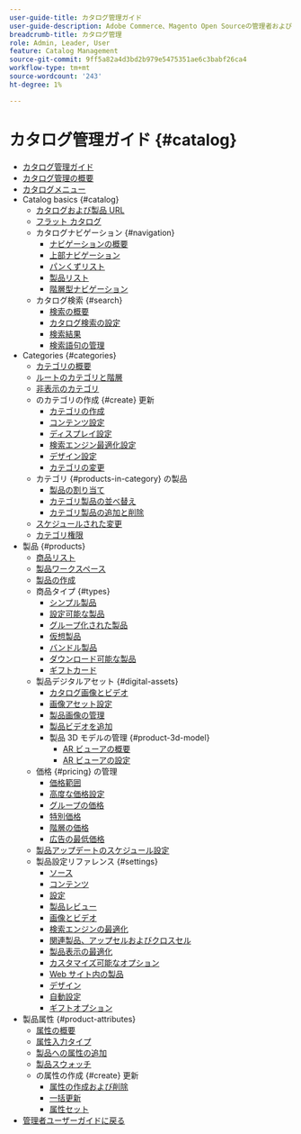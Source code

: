 ```yaml
---
user-guide-title: カタログ管理ガイド
user-guide-description: Adobe Commerce、Magento Open Sourceの管理者および e コマースマーケター向けのカタログ管理機能に関する包括的な情報です。
breadcrumb-title: カタログ管理
role: Admin, Leader, User
feature: Catalog Management
source-git-commit: 9ff5a82a4d3bd2b979e5475351ae6c3babf26ca4
workflow-type: tm+mt
source-wordcount: '243'
ht-degree: 1%

---
```



# カタログ管理ガイド {#catalog}

+ [カタログ管理ガイド](guide-overview.md)
+ [カタログ管理の概要](introduction.md)
+ [カタログメニュー](catalog-menu.md)
+ Catalog basics {#catalog}
   + [カタログおよび製品 URL](catalog-urls.md)
   + [フラット カタログ](catalog-flat.md)
   + カタログナビゲーション {#navigation}
      + [ナビゲーションの概要](navigation.md)
      + [上部ナビゲーション](navigation-top.md)
      + [パンくずリスト](navigation-breadcrumb-trail.md)
      + [製品リスト](navigation-product-listings.md)
      + [階層型ナビゲーション](navigation-layered.md)
   + カタログ検索 {#search}
      + [検索の概要](search.md)
      + [カタログ検索の設定](search-configuration.md)
      + [検索結果](search-results.md)
      + [検索語句の管理](search-terms.md)
+ Categories {#categories}
   + [カテゴリの概要](categories.md)
   + [ルートのカテゴリと階層](category-root.md)
   + [非表示のカテゴリ](category-hidden.md)
   + のカテゴリの作成 {#create} 更新
      + [カテゴリの作成](category-create.md)
      + [コンテンツ設定](categories-content-settings.md)
      + [ディスプレイ設定](categories-display-settings.md)
      + [検索エンジン最適化設定](categories-search-engine-optimization.md)
      + [デザイン設定](categories-custom-design.md)
      + [カテゴリの変更](category-modify.md)
   + カテゴリ {#products-in-category} の製品
      + [製品の割り当て](categories-product-assignments.md)
      + [カテゴリ製品の並べ替え](category-products-sort.md)
      + [カテゴリ製品の追加と削除](category-products-add.md)
   + [スケジュールされた変更](category-scheduled-changes.md)
   + [カテゴリ権限](category-permissions.md)
+ 製品 {#products}
   + [商品リスト](products-list.md)
   + [製品ワークスペース](product-workspace.md)
   + [製品の作成](product-create.md)
   + 商品タイプ {#types}
      + [シンプル製品](product-create-simple.md)
      + [設定可能な製品](product-create-configurable.md)
      + [グループ化された製品](product-create-grouped.md)
      + [仮想製品](product-create-virtual.md)
      + [バンドル製品](product-create-bundle.md)
      + [ダウンロード可能な製品](product-create-downloadable.md)
      + [ギフトカード](product-gift-card-create.md)
   + 製品デジタルアセット {#digital-assets}
      + [カタログ画像とビデオ](catalog-images-video.md)
      + [画像アセット設定](product-image-config.md)
      + [製品画像の管理](product-image.md)
      + [製品ビデオを追加](product-video.md)
      + 製品 3D モデルの管理 {#product-3d-model}
         + [AR ビューアの概要](ar-viewer-overview.md)
         + [AR ビューアの設定](ar-viewer-setup.md)
   + 価格 {#pricing} の管理
      + [価格範囲](catalog-price-scope.md)
      + [高度な価格設定](pricing-advanced.md)
      + [グループの価格](product-price-group.md)
      + [特別価格](product-price-special.md)
      + [階層の価格](product-price-tier.md)
      + [広告の最低価格](product-price-minimum-advertised.md)
   + [製品アップデートのスケジュール設定](product-scheduled-changes.md)
   + 製品設定リファレンス {#settings}
      + [ソース](sources.md)
      + [コンテンツ](product-content.md)
      + [設定](product-configurations.md)
      + [製品レビュー](settings-advanced-product-reviews.md)
      + [画像とビデオ](product-images-and-video.md)
      + [検索エンジンの最適化](product-search-engine-optimization.md)
      + [関連製品、アップセルおよびクロスセル](related-products-up-sells-cross-sells.md)
      + [製品表示の最適化](product-view-optimization.md)
      + [カスタマイズ可能なオプション](settings-advanced-custom-options.md)
      + [Web サイト内の製品](settings-basic-websites.md)
      + [デザイン](settings-advanced-design.md)
      + [自動設定](product-autosettings.md)
      + [ギフトオプション](product-gift-options.md)
+ 製品属性 {#product-attributes}
   + [属性の概要](product-attributes.md)
   + [属性入力タイプ](attributes-input-types.md)
   + [製品への属性の追加](product-attributes-add.md)
   + [製品スウォッチ](swatches.md)
   + の属性の作成 {#create} 更新
      + [属性の作成および削除](attribute-product-create.md)
      + [一括更新](bulk-product-attribute-update.md)
      + [属性セット](attribute-sets.md)
+ [ 管理者ユーザーガイドに戻る ](https://experienceleague.adobe.com/en/docs/commerce-admin/user-guides/home)

